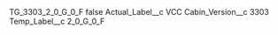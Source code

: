 <?xml version="1.0" encoding="UTF-8"?>
<CustomMetadata xmlns="http://soap.sforce.com/2006/04/metadata" xmlns:xsi="http://www.w3.org/2001/XMLSchema-instance" xmlns:xsd="http://www.w3.org/2001/XMLSchema">
    <label>TG_3303_2_0_G_0_F</label>
    <protected>false</protected>
    <values>
        <field>Actual_Label__c</field>
        <value xsi:type="xsd:string">VCC</value>
    </values>
    <values>
        <field>Cabin_Version__c</field>
        <value xsi:type="xsd:string">3303</value>
    </values>
    <values>
        <field>Temp_Label__c</field>
        <value xsi:type="xsd:string">2_0_G_0_F</value>
    </values>
</CustomMetadata>
